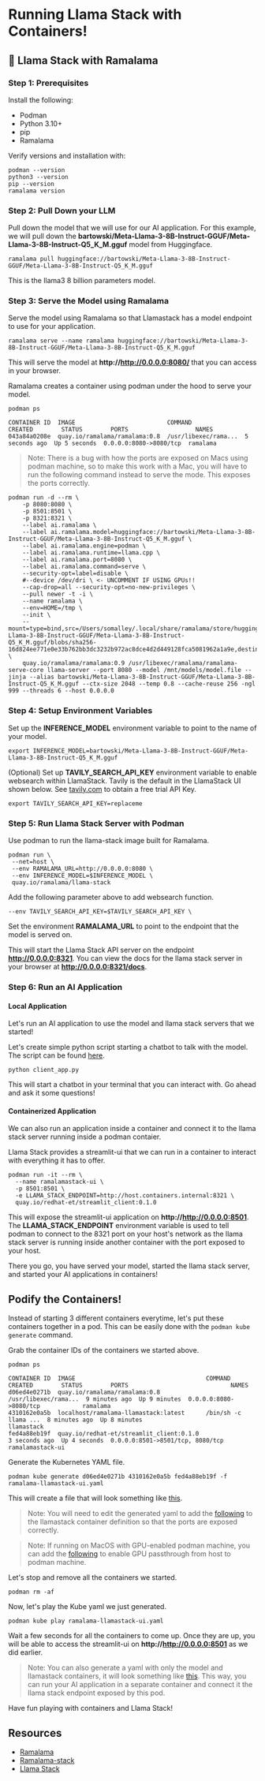 # Running Llama Stack with Containers!

## :memo: Llama Stack with Ramalama

### Step 1: Prerequisites

Install the following:

- Podman
- Python 3.10+
- pip
- Ramalama

Verify versions and installation with:
```
podman --version
python3 --version
pip --version
ramalama version
```

### Step 2: Pull Down your LLM

Pull down the model that we will use for our AI application. For this example, we will pull down the **bartowski/Meta-Llama-3-8B-Instruct-GGUF/Meta-Llama-3-8B-Instruct-Q5_K_M.gguf** model from Huggingface.

```
ramalama pull huggingface://bartowski/Meta-Llama-3-8B-Instruct-GGUF/Meta-Llama-3-8B-Instruct-Q5_K_M.gguf
```

This is the llama3 8 billion parameters model.

### Step 3: Serve the Model using Ramalama

Serve the model using Ramalama so that Llamastack has a model endpoint to use for your application.

```
ramalama serve --name ramalama huggingface://bartowski/Meta-Llama-3-8B-Instruct-GGUF/Meta-Llama-3-8B-Instruct-Q5_K_M.gguf
```

This will serve the model at **http://http://0.0.0.0:8080/** that you can access in your browser.

Ramalama creates a container using podman under the hood to serve your model.
```
podman ps

CONTAINER ID  IMAGE                          COMMAND               CREATED        STATUS        PORTS                   NAMES
043a84a0208e  quay.io/ramalama/ramalama:0.8  /usr/libexec/rama...  5 seconds ago  Up 5 seconds  0.0.0.0:8080->8080/tcp  ramalama
```

> Note: There is a bug with how the ports are exposed on Macs using podman machine, so to make this work with  a Mac, you will have to run the following command instead to serve the mode. This exposes the ports correctly.
```
podman run -d --rm \
    -p 8080:8080 \
    -p 8501:8501 \
    -p 8321:8321 \
    --label ai.ramalama \
    --label ai.ramalama.model=huggingface://bartowski/Meta-Llama-3-8B-Instruct-GGUF/Meta-Llama-3-8B-Instruct-Q5_K_M.gguf \
    --label ai.ramalama.engine=podman \
    --label ai.ramalama.runtime=llama.cpp \
    --label ai.ramalama.port=8080 \
    --label ai.ramalama.command=serve \
    --security-opt=label=disable \
    #--device /dev/dri \ <- UNCOMMENT IF USING GPUs!!
    --cap-drop=all --security-opt=no-new-privileges \
    --pull newer -t -i \
    --name ramalama \
    --env=HOME=/tmp \
    --init \
    --mount=type=bind,src=/Users/somalley/.local/share/ramalama/store/huggingface/bartowski/Meta-Llama-3-8B-Instruct-GGUF/Meta-Llama-3-8B-Instruct-Q5_K_M.gguf/blobs/sha256-16d824ee771e0e33b762bb3dc3232b972ac8dce4d2d449128fca5081962a1a9e,destination=/mnt/models/model.file,ro \
    quay.io/ramalama/ramalama:0.9 /usr/libexec/ramalama/ramalama-serve-core llama-server --port 8080 --model /mnt/models/model.file --jinja --alias bartowski/Meta-Llama-3-8B-Instruct-GGUF/Meta-Llama-3-8B-Instruct-Q5_K_M.gguf --ctx-size 2048 --temp 0.8 --cache-reuse 256 -ngl 999 --threads 6 --host 0.0.0.0
```

### Step 4: Setup Environment Variables

Set up the **INFERENCE_MODEL** environment variable to point to the name of your model.
```
export INFERENCE_MODEL=bartowski/Meta-Llama-3-8B-Instruct-GGUF/Meta-Llama-3-8B-Instruct-Q5_K_M.gguf
```

(Optional) Set up **TAVILY_SEARCH_API_KEY** environment variable to enable websearch within LlamaStack.
Tavily is the default in the LlamaStack UI shown below. See [tavily.com](https://www.tavily.com/) to obtain a free trial API Key.
```
export TAVILY_SEARCH_API_KEY=replaceme
```

### Step 5: Run Llama Stack Server with Podman

Use podman to run the llama-stack image built for Ramalama.
```
podman run \
 --net=host \
 --env RAMALAMA_URL=http://0.0.0.0:8080 \
 --env INFERENCE_MODEL=$INFERENCE_MODEL \
 quay.io/ramalama/llama-stack
```

Add the following parameter above to add websearch function.
```
--env TAVILY_SEARCH_API_KEY=$TAVILY_SEARCH_API_KEY \
```

Set the environment **RAMALAMA_URL** to point to the endpoint that the model is served on.

This will start the Llama Stack API server on the endpoint **http://0.0.0.0:8321**. You can view the docs for the llama stack server in your browser at **http://0.0.0.0:8321/docs**.

### Step 6: Run an AI Application

#### Local Application

Let's run an AI application to use the model and llama stack servers that we started!

Let's create simple python script starting a chatbot to talk with the model. The script can be found [here](https://github.com/umohnani8/Demos/blob/master/llamastack/client_app.py).

```
python client_app.py
```

This will start a chatbot in your terminal that you can interact with. Go ahead and ask it some questions!

#### Containerized Application

We can also run an application inside a container and connect it to the llama stack server running inside a podman contaier.

Llama Stack provides a streamlit-ui that we can run in a container to interact with everything it has to offer.

```
podman run -it --rm \
  --name ramalamastack-ui \
  -p 8501:8501 \
  -e LLAMA_STACK_ENDPOINT=http://host.containers.internal:8321 \
  quay.io/redhat-et/streamlit_client:0.1.0
```

This will expose the streamlit-ui application on **http://http://0.0.0.0:8501**.
The **LLAMA_STACK_ENDPOINT** environment variable is used to tell  podman to connect to the 8321 port on your host's network as the llama stack server is running inside another container with the port exposed to your host.

There you go, you have served your model, started the llama stack server, and started your AI applications in containers!

## Podify the Containers!

Instead of starting 3 different containers everytime, let's put these containers together in a pod. This can be easily done with the `podman kube generate` command.

Grab the container IDs of the containers we started above.
```
podman ps

CONTAINER ID  IMAGE                                     COMMAND               CREATED        STATUS        PORTS                             NAMES
d06ed4e0271b  quay.io/ramalama/ramalama:0.8             /usr/libexec/rama...  9 minutes ago  Up 9 minutes  0.0.0.0:8080->8080/tcp            ramalama
4310162e0a5b  localhost/ramalama-llamastack:latest      /bin/sh -c llama ...  8 minutes ago  Up 8 minutes                                    llamastack
fed4a88eb19f  quay.io/redhat-et/streamlit_client:0.1.0                        3 seconds ago  Up 4 seconds  0.0.0.0:8501->8501/tcp, 8080/tcp  ramalamastack-ui
```

Generate the Kubernetes YAML file.
```
podman kube generate d06ed4e0271b 4310162e0a5b fed4a88eb19f -f ramalama-llamastack-ui.yaml
```

This will create a file that will look something like [this](https://github.com/umohnani8/Demos/blob/master/llamastack/ramalama-llamastack-ui.yaml).

> Note: You will need to edit the generated yaml to add the [following](https://github.com/umohnani8/Demos/blob/master/llamastack/ramalama-llamastack-ui.yaml#L83-L85) to the llamastack container definition so that the ports are exposed correctly.

> Note: If running on MacOS with GPU-enabled podman machine, you can add the [following](https://github.com/umohnani8/Demos/blob/master/llamastack/ramalama-llamastack-ui.yaml#L86-L88) to enable GPU passthrough from host to podman machine.

Let's stop and remove all the containers we started.
```
podman rm -af
```

Now, let's play the Kube yaml we just generated.
```
podman kube play ramalama-llamastack-ui.yaml
```

Wait a few seconds for all the containers to come up. Once they are up, you will be able to access the streamlit-ui on **http://http://0.0.0.0:8501** as we did earlier.

> Note: You can also generate a yaml with only the model and llamastack containers, it will look something like [this](https://github.com/umohnani8/Demos/blob/master/llamastack/ramalama-llamastack.yaml). This way, you can run your AI application in a separate container and connect it the llama stack endpoint exposed by this pod.

Have fun playing with containers and Llama Stack!

## Resources

- [Ramalama](https://github.com/containers/ramalama)
- [Ramalama-stack](https://github.com/containers/ramalama-stack)
- [Llama Stack](https://github.com/meta-llama/llama-stack)

